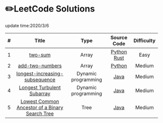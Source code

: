 # ✏️LeetCode Solutions
  update time:2020/3/6
  
   | # | Title | Type | Source Code | Difficulty |
   |:---:|:---:|:---:|:---:|:---:|
   |1|[two-sum](https://leetcode.com/problems/two-sum)| Array | [Python](https://github.com/bonfy/leetcode/blob/master/solutions/0001-two-sum/two-sum.py) [Rust](https://github.com/bonfy/leetcode/blob/master/solutions/0001-two-sum/two-sum.rs)|Easy|
   |2|[add-two-numbers](https://leetcode.com/problems/add-two-numbers)| Array |[Python](https://github.com/bonfy/leetcode/blob/master/solutions/0002-add-two-numbers/add-two-numbers.py)|Medium|
   |3|[longest-increasing-subsequence](https://leetcode-cn.com/problems/longest-increasing-subsequence/)| Dynamic programming |[Java](https://github.com/bonfy/leetcode/blob/master/solutions/0002-add-two-numbers/add-two-numbers.py)|Medium|
   |4|[Longest Turbulent Subarray](https://leetcode-cn.com/problems/longest-turbulent-subarray/)| Dynamic programming |[Java](https://github.com/bonfy/leetcode/blob/master/solutions/0002-add-two-numbers/add-two-numbers.py)|Medium|
   |5|[Lowest Common Ancestor of a Binary Search Tree](https://leetcode-cn.com/problems/longest-increasing-subsequence/)| Tree |[Java](https://github.com/bonfy/leetcode/blob/master/solutions/0002-add-two-numbers/add-two-numbers.py)|Medium|